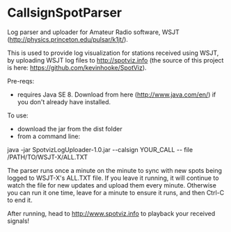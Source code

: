 CallsignSpotParser
==================

Log parser and uploader for Amateur Radio software, WSJT (http://physics.princeton.edu/pulsar/k1jt/). 

This is used to provide log visualization for stations received using WSJT, by uploading WSJT log files
to http://spotviz.info (the source of this project is here: https://github.com/kevinhooke/SpotViz).

Pre-reqs:
- requires Java SE 8. Download from here (http://www.java.com/en/) if you don't already have installed.

To use:
- download the jar from the dist folder
- from a command line:

java -jar SpotvizLogUploader-1.0.jar --calsign YOUR_CALL -- file /PATH/TO/WSJT-X/ALL.TXT

The parser runs once a minute on the minute to sync with new spots being logged to WSJT-X's
ALL.TXT file. If you leave it running, it will continue to watch the file for new updates
and upload them every minute. Otherwise you can run it one time, leave for a minute to ensure
it runs, and then Ctrl-C to end it.

After running, head to http://www.spotviz.info to playback your received signals!

